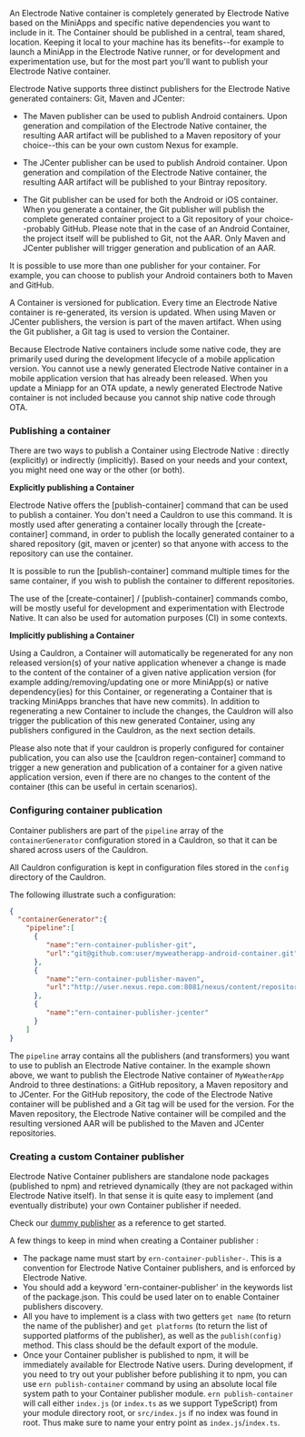 
An Electrode Native container is completely generated by Electrode Native based on the MiniApps and specific native dependencies you want to include in it. The Container should be published in a central, team shared, location. Keeping it local to your machine has its benefits--for example to launch a MiniApp in the Electrode Native runner, or for development and experimentation use, but for the most part you'll want to publish your Electrode Native container.

Electrode Native supports three distinct publishers for the Electrode Native generated containers: Git, Maven and JCenter:

- The Maven publisher can be used to publish Android containers. Upon generation and compilation of the Electrode Native container, the resulting AAR artifact will be published to a Maven repository of your choice--this can be your own custom Nexus for example.

- The JCenter publisher can be used to publish Android container. Upon generation and compilation of the Electrode Native container, the resulting AAR artifact will be published to your Bintray repository.

- The Git publisher can be used for both the Android or iOS container. When you generate a container, the Git publisher will publish the complete generated container project to a Git repository of your choice--probably GitHub. Please note that in the case of an Android Container, the project itself will be published to Git, not the AAR. Only Maven and JCenter publisher will trigger generation and publication of an AAR.

It is possible to use more than one publisher for your container. For example, you can choose to publish your Android containers both to Maven and GitHub.

A Container is versioned for publication. Every time an Electrode Native container is re-generated, its version is updated. When using Maven or JCenter publishers, the version is part of the maven artifact. When using the Git publisher, a Git tag is used to version the Container.

Because Electrode Native containers include some native code, they are primarily used during the development lifecycle of a mobile application version. You cannot use a newly generated Electrode Native container in a mobile application version that has already been released. When you update a Miniapp for an OTA update, a newly generated Electrode Native container is not included because you cannot ship native code through OTA.

### Publishing a container

There are two ways to publish a Container using Electrode Native : directly (explicitly) or indirectly (implicitly). Based on your needs and your context, you might need one way or the other (or both).

**Explicitly publishing a Container**  

Electrode Native offers the [publish-container] command that can be used to publish a container. You don't need a Cauldron to use this command. It is mostly used after generating a container locally through the [create-container] command, in order to publish the locally generated container to a shared repository (git, maven or jcenter) so that anyone with access to the repository can use the container.

It is possible to run the [publish-container] command multiple times for the same container, if you wish to publish the container to different repositories.

The use of the [create-container] / [publish-container] commands combo, will be mostly useful for development and experimentation with Electrode Native. It can also be used for automation purposes (CI) in some contexts.

**Implicitly publishing a Container**

Using a Cauldron, a Container will automatically be regenerated for any non released version(s) of your native application whenever a change is made to the content of the container of a given native application version (for example adding/removing/updating one or more MiniApp(s) or native dependency(ies) for this Container, or regenerating a Container that is tracking MiniApps branches that have new commits). In addition to regenerating a new Container to include the changes, the Cauldron will also trigger the publication of this new generated Container, using any publishers configured in the Cauldron, as the next section details.

Please also note that if your cauldron is properly configured for container publication, you can also use the [cauldron regen-container] command to trigger a new generation and publication of a container for a given native application version, even if there are no changes to the content of the container (this can be useful in certain scenarios).

### Configuring container publication

Container publishers are part of the `pipeline` array of the `containerGenerator` configuration stored in a Cauldron, so that it can be shared across users of the Cauldron.

All Cauldron configuration is kept in configuration files stored in the `config` directory of the Cauldron.

The following illustrate such a configuration:

```json
{
  "containerGenerator":{
    "pipeline":[
      {
         "name":"ern-container-publisher-git",
         "url":"git@github.com:user/myweatherapp-android-container.git"
      },
      {
         "name":"ern-container-publisher-maven",
         "url":"http://user.nexus.repo.com:8081/nexus/content/repositories"
      },
      {
         "name":"ern-container-publisher-jcenter"
      }
    ]
}

```

The `pipeline` array contains all the publishers (and transformers) you want to use to publish an Electrode Native container. In the example shown above, we want to publish the Electrode Native container of `MyWeatherApp` Android to three destinations: a GitHub repository, a Maven repository and to JCenter. For the GitHub repository, the code of the Electrode Native container will be published and a Git tag will be used for the version. For the Maven repository, the Electrode Native container will be compiled and the resulting versioned AAR will be published to the Maven and JCenter repositories.

### Creating a custom Container publisher

Electrode Native Container publishers are standalone node packages (published to npm) and retrieved dynamically (they are not packaged within Electrode Native itself). In that sense it is quite easy to implement (and eventually distribute) your own Container publisher if needed.

Check our [dummy publisher]([https://github.com/electrode-io/ern-container-publisher-dummy) as a reference to get started. 

A few things to keep in mind when creating a Container publisher :

- The package name must start by `ern-container-publisher-`. This is a convention for Electrode Native Container publishers, and is enforced by Electrode Native.
- You should add a keyword 'ern-container-publisher' in the keywords list of the package.json. This could be used later on to enable Container publishers discovery.
- All you have to implement is a class with two getters `get name` (to return the name of the publisher) and `get platforms` (to return the list of supported platforms of the publisher), as well as the `publish(config)` method. This class should be the default export of the module.
- Once your Container publisher is published to npm, it will be immediately available for Electrode Native users. During development, if you need to try out your publisher before publishing it to npm, you can use `ern publish-container` command by using an absolute local file system path to your Container publisher module. `ern publish-container` will call either `index.js` (or `index.ts` as we support TypeScript) from your module directory root, or `src/index.js` if no index was found in root. Thus make sure to name your entry point as `index.js`/`index.ts`.
